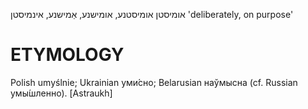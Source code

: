 אומיסטן
אומיסטנע, אומישנע, אַמישנע, אינמיסטן
'deliberately, on purpose'

ETYMOLOGY
===========
Polish umуślnie; Ukrainian уми́сно; Belarusian наўмысна (cf. Russian умы́шленно). 
[Astraukh]